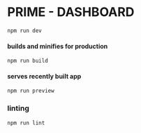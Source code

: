 # PRIME - DASHBOARD

```
npm run dev
```

#### builds and minifies for production

```
npm run build
```

#### serves recently built app

```
npm run preview
```

### linting

```
npm run lint
```
